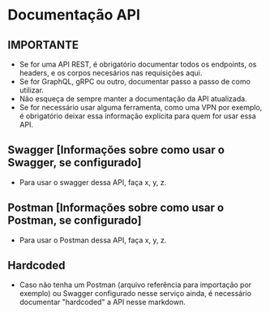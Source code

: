 # Documentação API

## IMPORTANTE

- Se for uma API REST, é obrigatório documentar todos os endpoints, os headers, e os corpos necesários nas requisições aqui.
- Se for GraphQL, gRPC ou outro, documentar passo a passo de como utilizar.
- Não esqueça de sempre manter a documentação da API atualizada.
- Se for necessário usar alguma ferramenta, como uma VPN por exemplo, é obrigatório deixar essa informação explícita para quem for usar essa API.

## Swagger [Informações sobre como usar o Swagger, se configurado]

- Para usar o swagger dessa API, faça x, y, z.

## Postman [Informações sobre como usar o Postman, se configurado]

- Para usar o Postman dessa API, faça x, y, z.

## Hardcoded

- Caso não tenha um Postman (arquivo referência para importação por exemplo) ou Swagger configurado nesse serviço ainda, é necessário documentar "hardcoded" a API nesse markdown.
